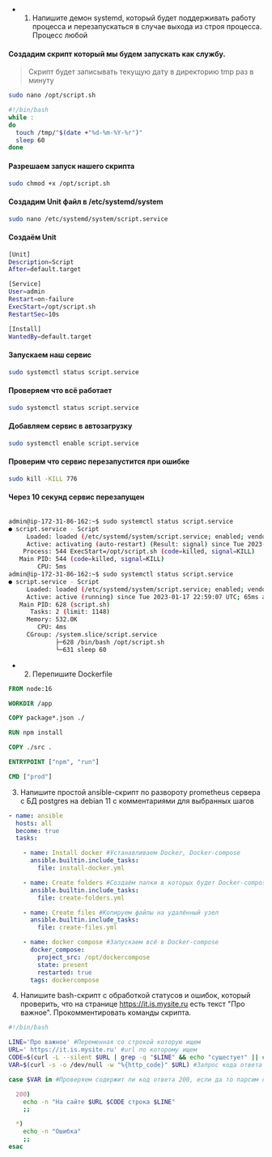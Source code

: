 - 1. Напишите демон systemd, который будет поддерживать работу процесса и перезапускаться в случае выхода из строя процесса. Процесс любой

#### Создадим скрипт который мы будем запускать как службу. 
> Скрипт будет записывать текущую дату в директорию tmp раз в минуту
``` sh
sudo nano /opt/script.sh 
```

```sh
#!/bin/bash
while :
do
  touch /tmp/"$(date +"%d-%m-%Y-%r")"
  sleep 60
done
```
#### Разрешаем запуск нашего скрипта
``` sh 
sudo chmod +x /opt/script.sh
```

#### Создадим Unit файл в /etc/systemd/system
``` sh 
sudo nano /etc/systemd/system/script.service
```

#### Создаём Unit
``` sh 
[Unit]
Description=Script
After=default.target

[Service]
User=admin
Restart=on-failure
ExecStart=/opt/script.sh
RestartSec=10s

[Install]
WantedBy=default.target
```

#### Запускаем наш сервис
``` sh 
sudo systemctl status script.service
```
#### Проверяем что всё работает 
``` sh 
sudo systemctl status script.service
```
#### Добавляем сервис в автозагрузку
``` sh 
sudo systemctl enable script.service
```
#### Проверим что сервис перезапустится при ошибке
``` sh
sudo kill -KILL 776
```
#### Через 10 секунд сервис перезапущен

``` sh 

admin@ip-172-31-86-162:~$ sudo systemctl status script.service
● script.service - Script
     Loaded: loaded (/etc/systemd/system/script.service; enabled; vendor preset: enabled)
     Active: activating (auto-restart) (Result: signal) since Tue 2023-01-17 22:58:57 UTC; 9s ago
    Process: 544 ExecStart=/opt/script.sh (code=killed, signal=KILL)
   Main PID: 544 (code=killed, signal=KILL)
        CPU: 5ms
admin@ip-172-31-86-162:~$ sudo systemctl status script.service
● script.service - Script
     Loaded: loaded (/etc/systemd/system/script.service; enabled; vendor preset: enabled)
     Active: active (running) since Tue 2023-01-17 22:59:07 UTC; 65ms ago
   Main PID: 628 (script.sh)
      Tasks: 2 (limit: 1148)
     Memory: 532.0K
        CPU: 4ms
     CGroup: /system.slice/script.service
             ├─628 /bin/bash /opt/script.sh
             └─631 sleep 60
```
- 2. Перепишите Dockerfile

```dockerfile
FROM node:16

WORKDIR /app

COPY package*.json ./

RUN npm install

COPY ./src .

ENTRYPOINT ["npm", "run"]

CMD ["prod"]
```

3. Напишите простой ansible-скрипт по развороту prometheus сервера с БД postgres на debian 11 c комментариями для выбранных шагов
```yaml
- name: ansible
  hosts: all
  become: true
  tasks:

    - name: Install docker #Устанавливаем Docker, Docker-compose
      ansible.builtin.include_tasks: 
        file: install-docker.yml

    - name: Create folders #Создаём папки в которых будет Docker-compose и конфиги
      ansible.builtin.include_tasks: 
        file: create-folders.yml

    - name: Create files #Копируем файлы на удалённый узел
      ansible.builtin.include_tasks: 
        file: create-files.yml

    - name: docker compose #Запускаем всё в Docker-compose
      docker_compose:
        project_src: /opt/dockercompose
        state: present
        restarted: true
      tags: dockercompose
```

4. Напишите bash-скрипт с обработкой статусов и ошибок, который проверить, что на странице https://it.is.mysite.ru есть текст "Про важное". Прокомментировать команды скрипта.
```sh
#!/bin/bash

LINE='Про важное' #Переменная со строкой которую ищем
URL=' https://it.is.mysite.ru' #url по которому ищем
CODE=$(curl -L --silent $URL | grep -q "$LINE" && echo "сущестует" || echo "не существует")#Запрос для поиска строки на сайте
VAR=$(curl -s -o /dev/null -w "%{http_code}" $URL) #Запрос кода ответа сайта

case $VAR in #Проверяем содержит ли код ответа 200, если да то парсим страницу, если нет то ошибка.

  200)
    echo -n "На сайте $URL $CODE строка $LINE"
    ;;

  *)
    echo -n "Ошибка"
    ;;
esac
```